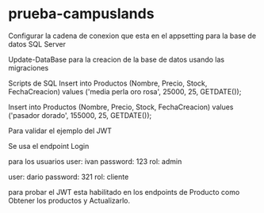 # prueba-campuslands

Configurar la cadena de conexion que esta en el appsetting para la base de datos SQL Server

Update-DataBase para la creacion de la base de datos usando las migraciones

Scripts de SQL
  Insert into Productos (Nombre, Precio, Stock, FechaCreacion)
  values ('media perla oro rosa', 25000, 25, GETDATE());

  Insert into Productos (Nombre, Precio, Stock, FechaCreacion)
  values ('pasador dorado', 155000, 25, GETDATE());

Para validar el ejemplo del JWT

Se usa el endpoint Login

para los usuarios
user: ivan
password: 123
rol: admin

user: dario
password: 321
rol: cliente

para probar el JWT esta habilitado en los endpoints de Producto como Obtener los productos y Actualizarlo.

  
